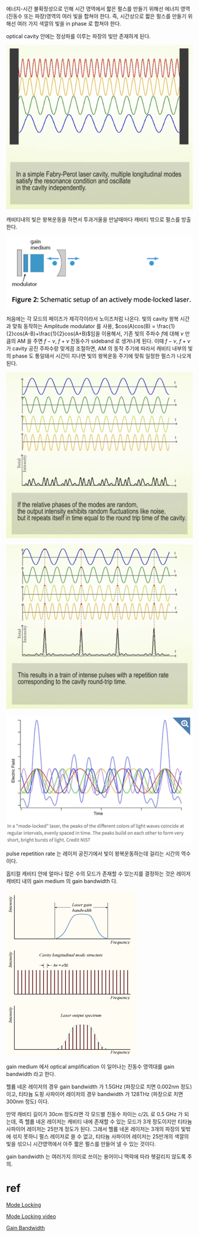 에너지-시간 불확정성으로 인해 시간 영역에서 짧은 펄스를 만들기 위해선 에너지 영역(진동수 또는 파장)영역의 여러 빛을 합쳐야 한다. 즉, 시간상으로 짧은 펄스를 만들기 위해선 여러 가지 색깔의 빛을 in phase 로 합쳐야 한다.

optical cavity 안에는 정상파를 이루는 파장의 빛만 존재하게 된다.

![mode locking cavity](./img/modelocking_cavity.png)

캐비티내의 빛은 왕복운동을 하면서 투과거울을 만날때마다 캐비티 밖으로 펄스를 방출한다.

![modelocking_pulse](./img/modelocking_pulse.png)

처음에는 각 모드의 페이즈가 제각각이라서 노이즈처럼 나온다. 빛의 cavity 왕복 시간과 맞춰 동작하는 Amplitude modulator 를 사용, $cos(A)cos(B) = \frac{1}{2}cos(A-B)+\frac{1}{2}cos(A+B)$임을 이용해서, 기존 빛의 주파수 $f$에 대해 $\nu$ 만큼의 AM 을 주면 $f-\nu$, $f+\nu$ 진동수가 sideband 로 생겨나게 된다. 이때 $f-\nu$, $f+\nu$ 가 cavity 공진 주파수랑 맞게끔 조절하면, AM 의 동작 주기에 따라서 캐비티 내부의 빛의 phase 도 통일돼서 시간이 지나면 빛의 왕복운동 주기에 맞춰 일정한 펄스가 나오게 된다.

![mode locking](./img/modelocking1.png)

![mode locking](./img/modelocking2.png)

![modelockign3](./img/modelockign3.png)

pulse repetition rate 는 레이저 공진기에서 빛이 왕복운동하는데 걸리는 시간의 역수이다.

옵티컬 캐비티 안에 얼마나 많은 수의 모드가 존재할 수 있는지를 결정하는 것은 레이저 캐비티 내의 gain medium 의 gain bandwidth 다.

![](./img/gain_bandwidth.png)

gain medium 에서 optical amplification 이 일어나는 진동수 영역대를 gain bandwidth 라고 한다.

헬륨 네온 레이저의 경우 gain bandwidth 가 1.5GHz (파장으로 치면 0.002nm 정도)이고, 티타늄 도핑 사파이어 레이저의 경우 bandwidth 가 128THz (파장으로 치면 300nm 정도) 이다. 

만약 캐비티 길이가 30cm 정도라면 각 모드별 진동수 차이는 c/2L 로 0.5 GHz 가 되는데, 즉 헬륨 네온 레이저는 캐비티 내에 존재할 수 있는 모드가 3개 정도이지만 티타늄 사파이어 레이저는 25만개 정도가 된다. 그래서 헬륨 네온 레이저는 3개의 파장의 빛밖에 섞지 못하니 펄스 레이저로 쓸 수 없고, 티타늄 사파이어 레이저는 25만개의 색깔의 빛을 섞으니 시간영역에서 아주 짧은 펄스를 만들어 낼 수 있는 것이다.

gain bandwidth 는 여러가지 의미로 쓰이는 용어이니 맥락에 따라 헷갈리지 않도록 주의.



# ref

[Mode Locking](https://www.rp-photonics.com/mode_locking.html)

[Mode Locking video](https://www.youtube.com/watch?v=efxFduO2Yl8)

[Gain Bandwidth](https://www.rp-photonics.com/gain_bandwidth.html)